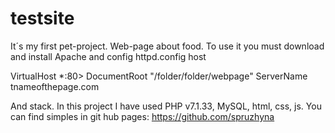 # testsite
It´s my first pet-project. Web-page about food.
To use it you must download and install Apache and config httpd.config host

VirtualHost *:80>
     DocumentRoot "/folder/folder/webpage"
     ServerName tnameofthepage.com
</VirtualHost>

And stack. In this project I have used PHP v7.1.33, MySQL, html, css, js. You can find simples in git hub pages: https://github.com/spruzhyna
